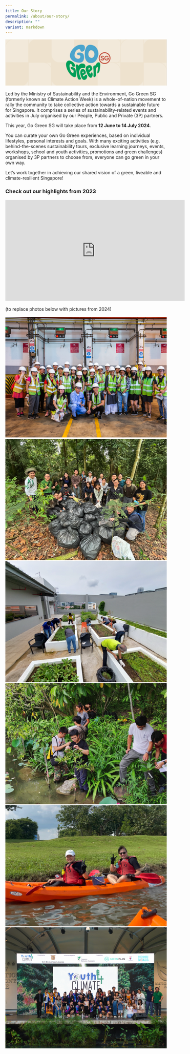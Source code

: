```yaml
---
title: Our Story
permalink: /about/our-story/
description: ""
variant: markdown
---
```

<style>
	.row_custom {
		flex-wrap: wrap;
		margin-top: 1rem;
	}
</style>

![](/images/banner-about-us.png)

Led by the Ministry of Sustainability and the Environment, Go Green SG (formerly known as Climate Action Week) is a whole-of-nation movement to rally the community to take collective action towards a sustainable future for Singapore. It comprises a series of sustainability-related events and activities in July organised by our People, Public and Private (3P) partners.

This year, Go Green SG will take place from **12 June to 14 July 2024**. 

You can curate your own Go Green experiences, based on individual lifestyles, personal interests and goals. With many exciting activities (e.g. behind-the-scenes sustainability tours, exclusive learning journeys, events, workshops, school and youth activities, promotions and green challenges) organised by 3P partners to choose from, everyone can go green in your own way.

Let’s work together in achieving our shared vision of a green, liveable and climate-resilient Singapore!

### Check out our highlights from 2023

<iframe allowfullscreen="" allow="accelerometer; autoplay; clipboard-write; encrypted-media; gyroscope; picture-in-picture; web-share" frameborder="0" title="YouTube video player" src="https://www.youtube.com/embed/wCTfvs_LLw0?si=abJXKhowOk4reqtu" height="315" width="560"></iframe>

(to replace photos below with pictures from 2024)

<div class="row row_custom">
	<div class="col is-one-third">
		<img src="/images/Our%20Story/gogreensg_website-40-new.png">
	</div>
	<div class="col is-one-third">
		<img src="/images/Our%20Story/gogreensg_website-43-new.png">
	</div>
	<div class="col is-one-third">
		<img src="/images/Our%20Story/gogreensg_website-44-new.png">
	</div>
	<div class="col is-one-third">
		<img src="/images/Our%20Story/gogreensg_website-42-new.png">
	</div>
	<div class="col is-one-third">
		<img src="/images/Our%20Story/gogreensg_website-41-new.png">
	</div>
	<div class="col is-one-third">
		<img src="/images/Our%20Story/gogreensg_website-45-new.png">
	</div>
</div>